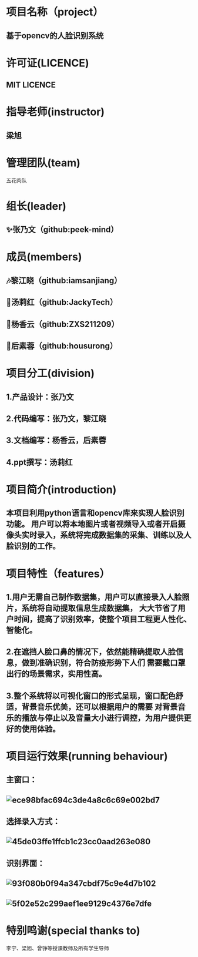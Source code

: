 # 项目名称（project）
基于opencv的人脸识别系统
---

# 许可证(LICENCE)
MIT LICENCE
---


# 指导老师(instructor)
梁旭
---

# 管理团队(team)
五花肉队


# 组长(leader)
✨张乃文（github:peek-mind）
---




# 成员(members)
🎶黎江晓（github:iamsanjiang）
---
🎠汤莉红（github:JackyTech）
---
🎀杨香云（github:ZXS211209）
---
🎈后素蓉（github:housurong）
---




# 项目分工(division)
1.产品设计：张乃文
---
2.代码编写：张乃文，黎江晓
---
3.文档编写：杨香云，后素蓉
---
4.ppt撰写：汤莉红
---




# 项目简介(introduction)
本项目利用python语言和opencv库来实现人脸识别功能。
用户可以将本地图片或者视频导入或者开启摄像头实时录入，系统将完成数据集的采集、训练以及人脸识别的工作。
---


# 项目特性（features）
1.用户无需自己制作数据集，用户可以直接录入人脸照片，系统将自动提取信息生成数据集，
大大节省了用户时间，提高了识别效率，使整个项目工程更人性化、智能化。
---
2.在遮挡人脸口鼻的情况下，依然能精确提取人脸信息，做到准确识别，符合防疫形势下人们
需要戴口罩出行的场景需求，实用性高。
---
3.整个系统将以可视化窗口的形式呈现，窗口配色舒适，背景音乐优美，还可以根据用户的需要
对背景音乐的播放与停止以及音量大小进行调控，为用户提供更好的使用体验。
---
# 项目运行效果(running behaviour)

主窗口：
---
![ece98bfac694c3de4a8c6c69e002bd7](https://user-images.githubusercontent.com/94051420/176634653-8674db2c-7bc1-4a56-99f6-e015c9e19869.png)
---
选择录入方式：
---
![45de03ffe1ffcb1c23cc0aad263e080](https://user-images.githubusercontent.com/94051420/176633803-01b87a20-c5d9-48e3-8ddb-76f7c47a6b7e.png)
---
识别界面：
---
![93f080b0f94a347cbdf75c9e4d7b102](https://user-images.githubusercontent.com/94051420/176633868-6e4fd23d-0adb-47d3-a853-3dad86d927fa.png)
---
![5f02e52c299aef1ee9129c4376e7dfe](https://user-images.githubusercontent.com/94051420/176633894-2590ce04-365e-4763-a740-8eae14f7234a.png)
---

# 特别鸣谢(special thanks to)
李宁、梁旭、曾铮等授课教师及所有学生导师

